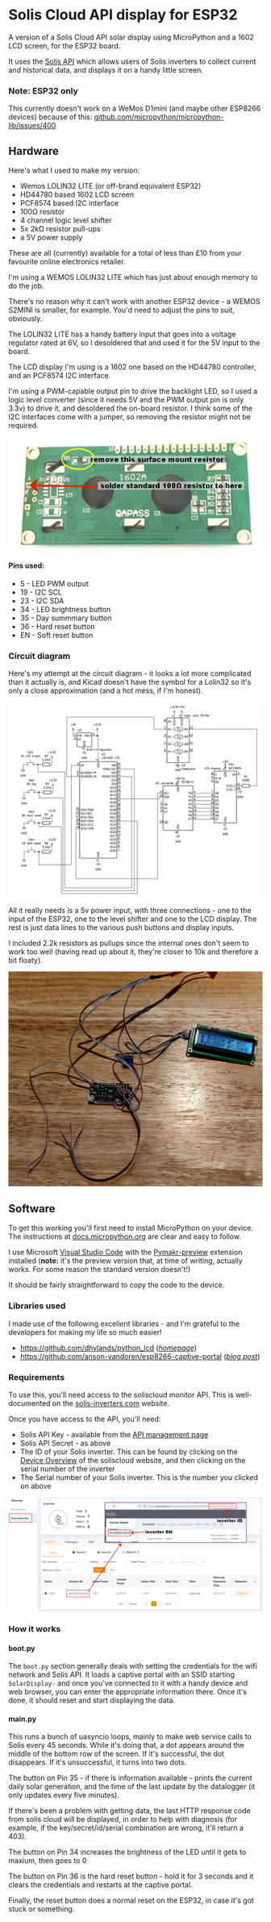 # Solis Cloud API display for ESP32

A version of a Solis Cloud API solar display using MicroPython and a 1602 LCD screen, for the ESP32 board.

It uses the [Solis API](https://solis-service.solisinverters.com/en/support/solutions/articles/44002212561-api-access-soliscloud) which allows users of Solis inverters to collect current and historical data, and displays it on a handy little screen.

### Note: ESP32 only
This currently doesn't work on a WeMos D1mini (and maybe other ESP8266 devices) because of this:
[github.com/micropython/micropython-lib/issues/400](https://github.com/micropython/micropython-lib/issues/400) 

## Hardware
Here's what I used to make my version:
- Wemos LOLIN32 LITE (or off-brand equivalent ESP32)
- HD44780 based 1602 LCD screen
- PCF8574 based I2C interface
- 100Ω resistor
- 4 channel logic level shifter
- 5x 2kΩ resistor pull-ups
- a 5V power supply

These are all (currently) available for a total of less than £10 from your favourite online electronics retailer.

I'm using a WEMOS LOLIN32 LITE which has just about enough memory to do the job. 

There's no reason why it can't work with another ESP32 device - a WEMOS S2MINI is smaller, for example. You'd need to adjust the pins to suit, obviously.

The LOLIN32 LITE has a handy battery input that goes into a voltage regulator rated at 6V, so I desoldered that and used it for the 5V input to the board.

The LCD display I'm using is a 1602 one based on the HD44780 controller, and an PCF8574 I2C interface.

I'm using a PWM-capable output pin to drive the backlight LED, so I used a logic level converter (since it needs 5V and the PWM output pin is only 3.3v) to drive it, and desoldered the on-board resistor. I think some of the I2C interfaces come with a jumper, so removing the resistor might not be required.

![resistor position](docs/1602-resistor.png)

#### Pins used:
- 5 - LED PWM output
- 19 - I2C SCL
- 23 - I2C SDA
- 34 - LED brightness button
- 35 - Day summmary button
- 36 - Hard reset button
- EN - Soft reset button

### Circuit diagram
Here's my attempt at the circuit diagram - it looks a lot more complicated than it actually is, and Kicad doesn't have the symbol for a Lolin32 so it's only a close approximation (and a hot mess, if I'm honest).

![circuit diagram](docs/circuit-diagram.png)

All it really needs is a 5v power input, with three connections - one to the input of the ESP32, one to the level shifter and one to the LCD display. The rest is just data lines to the various push buttons and display inputs.

I included 2.2k resistors as pullups since the internal ones don't seem to work too well (having read up about it, they're closer to 10k and therefore a bit floaty).

![circuit photo](docs/circuit-photo.png)

## Software
To get this working you'll first need to install MicroPython on your device. The instructions at [docs.micropython.org](https://docs.micropython.org/en/latest/esp32/tutorial/intro.html) are clear and easy to follow.

I use Microsoft [Visual Studio Code](https://code.visualstudio.com/) with the [Pymakr-preview](https://marketplace.visualstudio.com/items?itemName=pycom.pymakr-preview) extension installed (**note:** it's the preview version that, at time of writing, actually works. For some reason the standard version doesn't!)

It should be fairly straightforward to copy the code to the device.

### Libraries used
I made use of the following excellent libraries - and I'm grateful to the developers for making my life so much easier!

- https://github.com/dhylands/python_lcd ([*homepage*](https://www.davehylands.com/))
- https://github.com/anson-vandoren/esp8266-captive-portal ([*blog post*](https://ansonvandoren.com/posts/esp8266-captive-web-portal-part-1/))

### Requirements
To use this, you'll need access to the soliscloud monitor API. This is well-documented on the [solis-inverters.com](https://solis-service.solisinverters.com/en/support/solutions/articles/44002212561-api-access-soliscloud) website.

Once you have access to the API, you'll need:
- Solis API Key - available from the [API management page](https://soliscloud.com/#/apiManage)
- Solis API Secret - as above
- The ID of your Solis inverter. This can be found by clicking on the [Device Overview](https://soliscloud.com/#/station/device) of the soliscloud website, and then clicking on the serial number of the inverter
- The Serial number of your Solis inverter. This is the number you clicked on above

![Solis website example](docs/solis-website.png)


### How it works

#### boot.py
The `boot.py` section generally deals with setting the credentials for the wifi network and Solis API. It loads a captive portal with an SSID starting `SolarDisplay-` and once you've connected to it with a handy device and web browser, you can enter the appropriate information there. Once it's done, it should reset and start displaying the data.

#### main.py
This runs a bunch of uasyncio loops, mainly to make web service calls to Solis every 45 seconds. While it's doing that, a dot appears around the middle of the bottom row of the screen. If it's successful, the dot disappears. If it's unsuccessful, it turns into two dots. 

The button on Pin 35 - if there is information available - prints the current daily solar generation, and the time of the last update by the datalogger (it only updates every five minutes). 

If there's been a problem with getting data, the last HTTP response code from solis cloud will be displayed, in order to help with diagnosis (for example, if the key/secret/id/serial combination are wrong, it'll return a 403).

The button on Pin 34 increases the brightness of the LED until it gets to maxium, then goes to 0

The button on Pin 36 is the hard reset button - hold it for 3 seconds and it clears the credentials and restarts at the captive portal.

Finally, the reset button does a normal reset on the ESP32, in case it's got stuck or something.